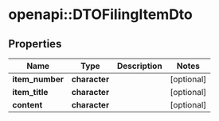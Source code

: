 # openapi::DTOFilingItemDto


## Properties
Name | Type | Description | Notes
------------ | ------------- | ------------- | -------------
**item_number** | **character** |  | [optional] 
**item_title** | **character** |  | [optional] 
**content** | **character** |  | [optional] 


